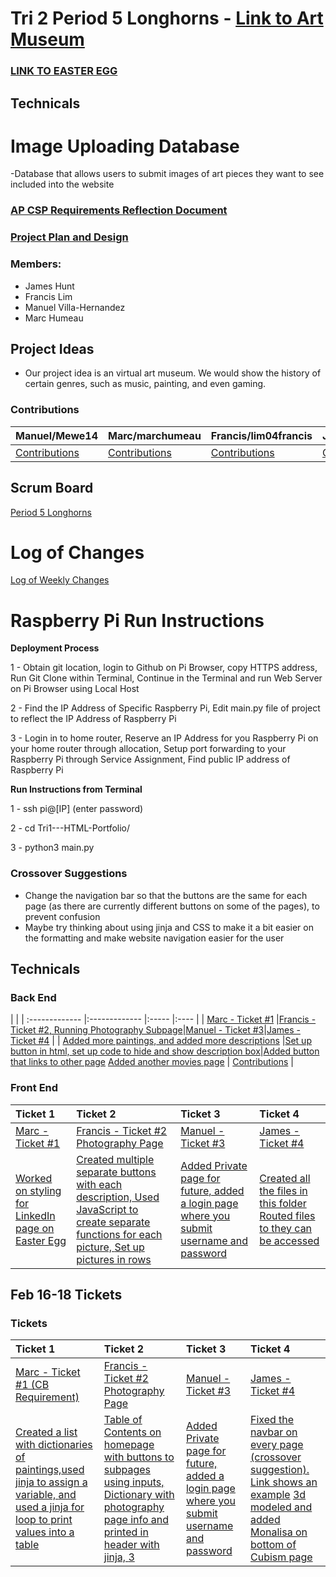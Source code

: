 # Tri 2 Period 5 Longhorns - [Link to Art Museum](http://76.176.107.1/)

### [LINK TO EASTER EGG](http://76.176.107.1/marc)



## Technicals

# Image Uploading Database
-Database that allows users to submit images of art pieces they want to see included into the website

### [AP CSP Requirements Reflection Document](https://docs.google.com/document/d/1VXpFwf4a9hbRfqNfUkyfq4cgYS_rohieEd5pFr5qums/edit?usp=sharing)

### [Project Plan and Design](https://docs.google.com/document/d/17C_nAyFtFvbdhyxUsUb1094QCTnxOj8Qtv0jS7bWbzI/edit?usp=sharing)

### Members:
- James Hunt
- Francis Lim
- Manuel Villa-Hernandez
- Marc Humeau

## Project Ideas
- Our project idea is an virtual art museum. We would show the history of certain genres, such as music, painting, and even gaming.

### Contributions 

| Manuel/Mewe14        | Marc/marchumeau                              |  Francis/lim04francis  | James/Bob1437                                   |
| ------------- |:-------------                                |:-----    |:----                                            |
| [Contributions](https://github.com/Mewe14)               |[Contributions](https://github.com/marchumeau)|[Contributions](https://github.com/lim04francis)|[Contributions](https://github.com/Bob1437)      |


## Scrum Board
[Period 5 Longhorns](https://github.com/lim04francis/Tri2---p5longhorns/projects/1)


# Log of Changes
[Log of Weekly Changes](https://github.com/lim04francis/Tri2---p5longhorns/projects/2)





# Raspberry Pi Run Instructions
   **Deployment Process**
   
   1 - Obtain git location, login to Github on Pi Browser, copy HTTPS address, Run Git Clone within Terminal, Continue in the Terminal and run Web Server on Pi Browser using Local Host
   
   2 - Find the IP Address of Specific Raspberry Pi, Edit main.py file of project to reflect the IP Address of Raspberry Pi
   
   3 - Login in to home router, Reserve an IP Address for you Raspberry Pi on your home router through allocation, Setup port forwarding to your Raspberry Pi through Service Assignment, Find public IP address of Raspberry Pi

   **Run Instructions from Terminal**
   
   1 - ssh pi@[IP] (enter password)
   
   2 - cd Tri1---HTML-Portfolio/
   
   3 - python3 main.py
   

### Crossover Suggestions
- Change the navigation bar so that the buttons are the same for each page (as there are currently different buttons on some of the pages), to prevent confusion 
- Maybe try thinking about using jinja and CSS to make it a bit easier on the formatting and make website navigation easier for the user


## Technicals
### Back End
| |
| :------------- |:-------------                                |:-----    |:----                                            |
| [Marc - Ticket #1](https://github.com/lim04francis/Tri2---p5longhorns/projects/1#card-52605914)               |[Francis - Ticket #2](https://github.com/lim04francis/Tri2---p5longhorns/projects/1#card-52606518)[, Running Photography Subpage](http://76.176.107.1/photography)|[Manuel - Ticket #3](https://github.com/lim04francis/Tri2---p5longhorns/projects/1#card-52607517)|[James - Ticket #4](https://github.com/lim04francis/Tri2---p5longhorns/projects/1#card-52772616)      |
| [Added more paintings,](https://github.com/lim04francis/Tri2---p5longhorns/blob/65b20709bcfd9f6603c30a3241d2870623146cca/templates/cubism.html#L220)[ and added more descriptions](https://github.com/lim04francis/Tri2---p5longhorns/blob/ce63d00e5b3a677b5af804ca4c8636a74d966a77/templates/paintingdescriptions.html#L152)               |[Set up button in html,](https://github.com/lim04francis/Tri2---p5longhorns/blob/fb795bfdf542c032f86516f949e20d80e565c4ef/templates/photography.html#L211)[ set up code to hide and show description box](https://github.com/lim04francis/Tri2---p5longhorns/blob/d0dcd78a4e118dbca119c27fcdecd00c3405ab59/templates/photography.html#L255)|[Added button that links to other page](https://github.com/lim04francis/Tri2---p5longhorns/blob/58c6a17980ef8a29c46785c8d80f823dbcd379e7/templates/Movies.html#L18) [Added another movies page](https://github.com/lim04francis/Tri2---p5longhorns/blob/58c6a17980ef8a29c46785c8d80f823dbcd379e7/templates/actionmovies.html#L1)      | [Contributions](https://github.com/Bob1437)      |


### Front End
| Ticket 1  | Ticket 2  | Ticket 3 | Ticket 4  |
| :------------- |:-------------                                |:-----    |:----                                            |
| [Marc - Ticket #1](https://github.com/lim04francis/Tri2---p5longhorns/projects/1#card-53785220)               |[Francis - Ticket #2](https://github.com/lim04francis/Tri2---p5longhorns/projects/1#card-53784992)[ Photography Page](http://76.176.107.1/photography)|[Manuel - Ticket #3](https://github.com/lim04francis/Tri2---p5longhorns/projects/1#card-53785621)|[James - Ticket #4](https://github.com/lim04francis/Tri2---p5longhorns/projects/1#card-53793743)      |
| [Worked on styling for LinkedIn page on Easter Egg](https://github.com/lim04francis/Tri2---p5longhorns/blob/26d566acd2708728b356ce29aa12ef4d5aeadb89/templates/marclinkedin.html#L3-L120)     |[Created multiple separate buttons with each description,](https://github.com/lim04francis/Tri2---p5longhorns/blob/3df21013322bdf6736d22cde01f05c4a8c29e8dc/templates/photography.html#L185-L225)[ Used JavaScript to create separate functions for each picture, ](https://github.com/lim04francis/Tri2---p5longhorns/blob/4c7f5210cdb9c0f972df95f3c09df3f1d6750a49/templates/photography.html#L309-L350)[Set up pictures in rows](https://github.com/lim04francis/Tri2---p5longhorns/blob/7b88445867f79b543adcbdf6771b8ebf7b8f5c6e/templates/photography.html#L246-L304)|[Added Private page for future, added a login page where you submit username and password](https://github.com/lim04francis/Tri2---p5longhorns/blob/04d911884ef52cf2fa1bbd71f00ee346cd609958/templates/login.html#L83-L131) [](https://github.com/lim04francis/Tri2---p5longhorns/blob/58c6a17980ef8a29c46785c8d80f823dbcd379e7/templates/actionmovies.html#L1)      | [Created all the files in this folder](https://github.com/lim04francis/Tri2---p5longhorns/tree/main/templates/Music) [Routed files to they can be accessed](https://github.com/lim04francis/Tri2---p5longhorns/blob/22899867dee6f003a3e1f5b60f7e330725e3c359/main.py#L49-L89) |



## Feb 16-18 Tickets 
### Tickets
| Ticket 1  | Ticket 2  | Ticket 3 | Ticket 4  |
| :------------- |:-------------                                |:-----    |:----                                            |
| [Marc - Ticket #1 (CB Requirement)](https://github.com/lim04francis/Tri2---p5longhorns/projects/1#card-55067521)               |[Francis - Ticket #2](https://github.com/lim04francis/Tri2---p5longhorns/projects/1#card-55145327)[ Photography Page](http://76.176.107.1/photography)|[Manuel - Ticket #3](https://github.com/lim04francis/Tri2---p5longhorns/projects/1#card-55146220)|[James - Ticket #4](https://github.com/lim04francis/Tri2---p5longhorns/projects/1#card-53793743)      |
| [Created a list with dictionaries of paintings,](https://github.com/lim04francis/Tri2---p5longhorns/blob/e7e86da93aa27b8f02b527e0401604374a435428/paintings.py#L1-L17)[used jinja to assign a variable, ](https://github.com/lim04francis/Tri2---p5longhorns/blob/96fdbd147e8b56ecce9133a3f4ec6465d4da60fd/main.py#L105-L107)[and used a jinja for loop to print values into a table](https://github.com/lim04francis/Tri2---p5longhorns/blob/8ac185875c9bc702a04f21afbbc63f2850ec4a8c/templates/paintinglist.html#L121-L136 )    |[Table of Contents on homepage with buttons to subpages using inputs,]( https://github.com/lim04francis/Tri2---p5longhorns/blob/7180fa5e5bbf1bfe5446d9fe2b1abfee09499cf0/templates/home.html#L60-L133)[ Dictionary with photography page info and printed in header with jinja, ](https://github.com/lim04francis/Tri2---p5longhorns/blob/7180fa5e5bbf1bfe5446d9fe2b1abfee09499cf0/templates/photography.html#L243-L250)[3]( )|[Added Private page for future, added a login page where you submit username and password](https://github.com/lim04francis/Tri2---p5longhorns/blob/04d911884ef52cf2fa1bbd71f00ee346cd609958/templates/login.html#L83-L131) [](https://github.com/lim04francis/Tri2---p5longhorns/blob/58c6a17980ef8a29c46785c8d80f823dbcd379e7/templates/actionmovies.html#L1)      | [Fixed the navbar on every page (crossover suggestion). Link shows an example](https://github.com/lim04francis/Tri2---p5longhorns/blob/b7150392927ef6520ffd5a880daec9e4f38038eb/templates/home.html#L14-L23) [3d modeled and added Monalisa on bottom of Cubism page](https://github.com/lim04francis/Tri2---p5longhorns/blob/a88678e02d290a1489dd12eeeea050a338f88ad8/templates/cubism.html#L431-L444) |

